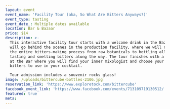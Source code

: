 ```yaml
---
layout: event
event_name: 'Facility Tour (aka, So What Are Bitters Anyways?)'
event_type: tasting
event_date_: Multiple dates available
location: Bar & Bazaar
price: $14
description: >-
  This interactive facility tour starts with a welcome drink in the Bazaar. We
  will go behind the scenes in the production facility, where we will navigate
  the entire bitters-making process from raw botanicals to bottling all while
  tasting and smelling bitters along the way. The tour finishes with a cocktail
  at the Bar where you will find your inner mixologist and choose your own
  bitters to use in your cocktail.

  Tour admission includes a souvenir rocks glass!
image: /uploads/bittercube-bottles-2106.jpg
reservation_link: 'https://www.exploretock.com/bittercube'
facebook_event_link: 'https://www.facebook.com/events/713109719130512/'
featured: true
meta:
---
```


